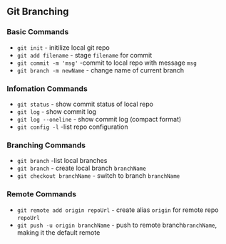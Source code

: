 ## Git Branching

### Basic Commands

* `git init` - initilize local git repo
* `git add filename` - stage `filename` for commit
* `git commit -m 'msg'` -commit to local repo with message `msg`
* `git branch -m newName` - change name of current branch

### Infomation Commands
* `git status` - show commit status of local repo 
* `git log` - show commit log
* `git log --oneline` - show commit log (compact format)
* `git config -l` -list repo configuration


### Branching Commands 
* `git branch` -list local branches
* `git branch` - create local branch `branchName`
* `git checkout branchName` - switch to branch `branchName` 

### Remote Commands
* `git remote add origin repoUrl` - create alias `origin` for remote repo `repoUrl`
* `git push -u origin branchName` - push to remote branch`branchName`, making it the default remote
